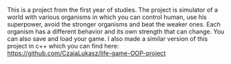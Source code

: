 This is a project from the first year of studies. The project is simulator of a world with various organisms in which you can control human, use his superpower, avoid the stronger organisms and beat the weaker ones. Each organism has a different behavior and its own strength that can change. You can also save and load your game. I also made a similar version of this project in c++ which you can find here: https://github.com/CzajaLukasz/life-game-OOP-project
